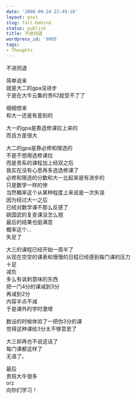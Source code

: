 ```yaml
---
date: '2008-09-24 22:49:18'
layout: post
slug: fall-behind
status: publish
title: 不进则退
wordpress_id: '9905'
tags:
- Thoughts
---
```


不进则退  
  
简单说来  
就是大二的gpa没进步  
于是在大牛云集的贵62就受不了了  
  
  
细细想来  
和大一还是有差别的  
  
大一的gpa是靠选修课拉上来的  
而且方差很大  
  
大二的gpa是靠必修和限选的  
不是不想用选修课拉  
而是贵系的课程加上经双之后  
我实在没有心思再多选选修课了  
必修和限选的分数和大一比起来是有进步的  
只是数学一样的惨  
当然概率这个从某种程度上来说是一次失误  
因为经过大一之后  
已经对数学课不那么反感了  
姚国武的复变课没怎么翘  
最后的结果也挺满意  
概率这个…  
失足了  
  
  
大三的课程已经开始一周半了  
从现在空空的课表和慢慢的日程已经感到每门课的压力   
十足  
减负  
多么有讽刺意味的东西  
把一门4分的课减到3分  
再减到2分  
内容半点不减  
于是课外的学时激增  
  
  
数设的时候体验了一把伪3分的课  
觉得这种课给3分太不够意思了  
  
大三却再也不说这话了  
每门课都这样了  
无语了。  
  
  
最后  
贵班大牛很多  
orz  
向你们学习！  
  
  

